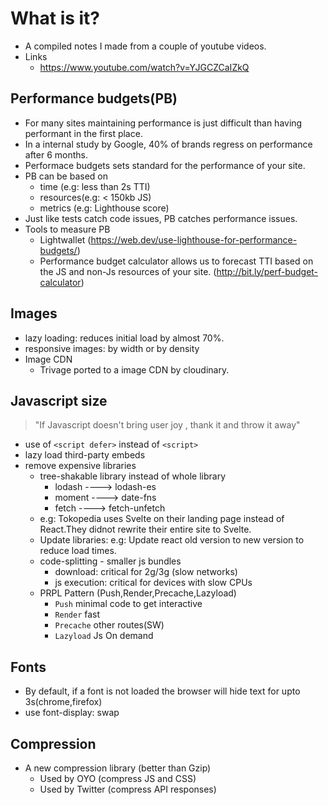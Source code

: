 # What is it?
- A compiled notes I made from a couple of youtube videos.
- Links
  - https://www.youtube.com/watch?v=YJGCZCaIZkQ

## Performance budgets(PB)
- For many sites maintaining performance is just difficult than having performant in the first place.
- In a internal study by Google, 40% of brands regress on performance after 6 months.
- Performace budgets sets standard for the performance of your site.
- PB can be based on
  - time (e.g: less than 2s TTI)
  - resources(e.g: < 150kb JS)
  - metrics (e.g: Lighthouse score)
- Just like tests catch code issues, PB catches performance issues.
- Tools to measure PB
  - Lightwallet (https://web.dev/use-lighthouse-for-performance-budgets/)
  - Performance budget calculator allows us to forecast 
    TTI based on the JS and non-Js resources of your site.
    (http://bit.ly/perf-budget-calculator)

## Images
   - lazy loading: reduces initial load by almost 70%.
   - responsive images: by width or by density
   - Image CDN
     - Trivage ported to a image CDN by cloudinary.

## Javascript size
   > "If Javascript doesn't bring user joy , thank it and throw it away"
 
   - use of `<script defer>` instead of `<script>`
   - lazy load third-party embeds
   - remove expensive libraries
     - tree-shakable library instead of whole library
       - lodash ----> lodash-es
       - moment ----> date-fns
       - fetch  ----> fetch-unfetch
     - e.g: Tokopedia uses Svelte on their landing page instead of React.They didnot rewrite their entire site to Svelte.
     - Update libraries: e.g: Update react old version to new version to reduce load times. 
     - code-splitting - smaller js bundles
       - download: critical for 2g/3g (slow networks)
       - js execution: critical for devices with slow CPUs
     - PRPL Pattern (Push,Render,Precache,Lazyload)
       - `Push` minimal code to get interactive
       - `Render` fast
       - `Precache` other routes(SW)
       - `Lazyload` Js On demand

## Fonts
- By default, if a font is not loaded the browser will hide text for upto 3s(chrome,firefox)
- use font-display: swap

## Compression
- A new compression library  (better than Gzip)
  - Used by OYO (compress JS and CSS)
  - Used by Twitter (compress API responses)
